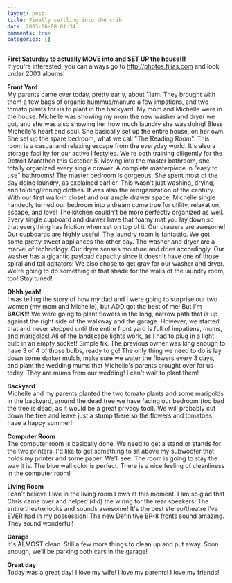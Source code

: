 ```yaml
---
layout: post
title: Finally settling into the crib
date: 2003-06-08 01:34
comments: true
categories: []
---
```

<b>First Saturday to actually MOVE into and SET UP the house!!!</b><br>
If you're interested, you can always go to <a href="http://photos.filias.com">http://photos.filias.com </a>and look under 2003 albums!<p>

<b>Front Yard</b><br>
My parents came over today, pretty early, about 11am. They brought with them a few bags of organic hummus/manure a few impatiens, and two tomato plants for us to plant in the backyard. My mom and Michelle were in the house. Michelle was showing my mom the new washer and dryer we got, and she was also showing her how much laundry she was doing! Bless Michelle's heart and soul. She basically set up the entire house, on her own. She set up the spare bedroom, what we call "The Reading Room". This room is a casual and relaxing escape from the everyday world. It's also a storage facility for our active lifestyles. We're both training diligently for the Detroit Marathon this October 5. Moving into the master bathroom, she totally organized every single drawer. A complete masterpiece in "easy to use" bathrooms! The master bedroom is gorgeous. She spent most of the day doing laundry, as explained earlier. This wasn't just washing, drying, and folding/ironing clothes. It was also the reorganization of the century. With our first walk-in closet and our ample drawer space, Michelle single handedly turned our bedroom into a dream come true for utility, relaxation, escape, and love! The kitchen couldn't be more perfectly organized as well. Every single cupboard and drawer have that foamy mat you lay down so that everything has friction when set on top of it. Our drawers are awesome! Our cupboards are highly useful. The laundry room is fantastic. We got some pretty sweet appliances the other day. The washer and dryer are a marvel of technology. Our dryer senses moisture and dries accordingly. Our washer has a gigantic payload capacity since it doesn't have one of those spiral and tall agitators! We also chose to get gray for our washer and dryer. We're going to do something in that shade for the walls of the laundry room, too! Stay tuned!<p>

<b>Ohhh yeah!</b><br>
I was telling the story of how my dad and I were going to surprise our two women (my mom and Michelle), but ADD got the best of me! But I'm <b>BACK</B>!!! We were going to plant flowers in the long, narrow path that is up against the right side of the walkway and the garage. However, we started that and never stopped until the entire front yard is full of impatiens, mums, and marigolds! All of the landscape lights work, as I had to plug in a light bulb in an empty socket! Simple fix. The previous owner was king enough to have 3 of 4 of those bulbs, ready to go! The only thing we need to do is lay down some darker mulch, make sure we water the flowers every 3 days, and plant the wedding mums that Michelle's parents brought over for us today. They are mums from our wedding! I can't wait to plant them!<p>

<B>Backyard</b><br>
Michelle and my parents planted the two tomato plants and some marigolds in the backyard, around the dead tree we have facing our bedroom (too bad the tree is dead, as it would be a great privacy tool). We will probably cut down the tree and leave just a stump there so the flowers and tomatoes have a happy summer!<p>

<b>Computer Room</b><br>
The computer room is basically done. We need to get a stand or stands for the two printers. I'd like to get something to sit above my subwoofer that holds my printer and some paper. We'll see. The room is going to stay the way it is. The blue wall color is perfect. There is a nice feeling of cleanliness in the computer room!<p>

<b>Living Room</b><br>
I can't believe I live in the living room I own at this moment. I am so glad that Chris came over and helped (did) the wiring for the rear speakers! The entire theatre looks and sounds awesome! It's the best stereo/theatre I've EVER had in my possession! The new Definitive BP-8 fronts sound amazing. They sound wonderful!<p>

<b>Garage</b><br>
It's ALMOST clean. Still a few more things to clean up and put away. Soon enough, we'll be parking both cars in the garage!<p>

<b>Great day</b><br>
Today was a great day! I love my wife! I love my parents! I love my friends!
